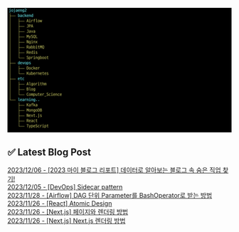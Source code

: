 ![image](./image/231205.png)

## ✅ Latest Blog Post

[2023/12/06 - [2023 마이 블로그 리포트] 데이터로 알아보는 블로그 속 숨은 직업 찾기!](http://blog.naver.com/ds4ouj/223284657802) <br/>
[2023/12/05 - [DevOps] Sidecar pattern](http://blog.naver.com/ds4ouj/223284044811) <br/>
[2023/11/28 - [Airflow] DAG 단위 Parameter를 BashOperator로 받는 방법](http://blog.naver.com/ds4ouj/223277463935) <br/>
[2023/11/26 - [React] Atomic Design](http://blog.naver.com/ds4ouj/223275392995) <br/>
[2023/11/26 - [Next.js] 페이지와 렌더링 방법](http://blog.naver.com/ds4ouj/223275349469) <br/>
[2023/11/26 - [Next.js] Next.js 렌더링 방법](http://blog.naver.com/ds4ouj/223275260356) <br/>
